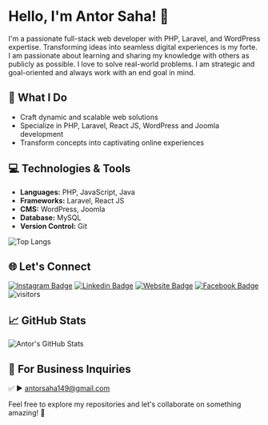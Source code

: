 # Hello, I'm Antor Saha! 👋

I'm a passionate full-stack web developer with PHP, Laravel, and WordPress expertise. Transforming ideas into seamless digital experiences is my forte. I am passionate about learning and sharing my knowledge with others as publicly as possible. I love to solve real-world problems. I am strategic and goal-oriented and always work with an end goal in mind. 

## 🚀 What I Do

- Craft dynamic and scalable web solutions
- Specialize in PHP, Laravel, React JS, WordPress and Joomla development
- Transform concepts into captivating online experiences

## 💻 Technologies & Tools

- **Languages:** PHP, JavaScript, Java
- **Frameworks:** Laravel, React JS
- **CMS:** WordPress, Joomla
- **Database:** MySQL
- **Version Control:** Git

![Top Langs](https://github-readme-stats.vercel.app/api/top-langs/?username=sahaantor149&layout=compact)

## 🌐 Let's Connect

[![Instagram Badge](https://img.shields.io/badge/-Instagram-e4405f?style=flat-square&logo=Instagram&logoColor=white)](https://instagram.com/sahaantor149)
[![Linkedin Badge](https://img.shields.io/badge/-LinkedIn-0e76a8?style=flat-square&logo=Linkedin&logoColor=white)](https://linkedin.com/in/sahaantor149)
[![Website Badge](https://img.shields.io/badge/Website-3b5998?style=flat-square&logo=google-chrome&logoColor=white)](https://antorsaha.com)
[![Facebook Badge](https://img.shields.io/badge/-Facebook-0088cc?style=flat-square&logo=Facebook&logoColor=white)](https://facebook.com/sahaantor149)
![visitors](https://visitor-badge.laobi.icu/badge?page_id=sahaantor149)

## 📈 GitHub Stats

![Antor's GitHub Stats](https://github-readme-stats.vercel.app/api?username=sahaantor149&show_icons=true&count_private=true)

## 📧 For Business Inquiries 
✅  ► antorsaha149@gmail.com

Feel free to explore my repositories and let's collaborate on something amazing! 🌟
